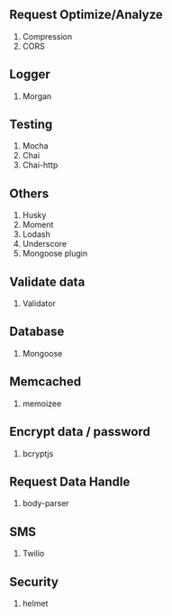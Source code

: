## Request Optimize/Analyze
1. Compression
2. CORS

## Logger
1. Morgan

## Testing
1. Mocha
2. Chai
3. Chai-http

## Others
1. Husky
2. Moment
3. Lodash
4. Underscore
5. Mongoose plugin

## Validate data
1. Validator

## Database
1. Mongoose

## Memcached
1. memoizee

## Encrypt data / password
1. bcryptjs

## Request Data Handle
1. body-parser

## SMS
1. Twilio

## Security
1. helmet